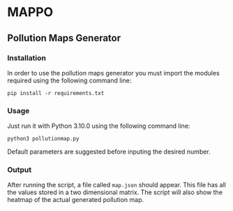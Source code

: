 # MAPPO

## Pollution Maps Generator
### Installation
In order to use the pollution maps generator you must import the modules required using the following command line:
```
pip install -r requirements.txt
```
### Usage 
Just run it with Python 3.10.0 using the following command line:
```
python3 pollutionmap.py
```
Default parameters are suggested before inputing the desired number.

### Output
After running the script, a file called `map.json` should appear. This file has all the values stored in a two dimensional matrix.
The script will also show the heatmap of the actual generated pollution map.
